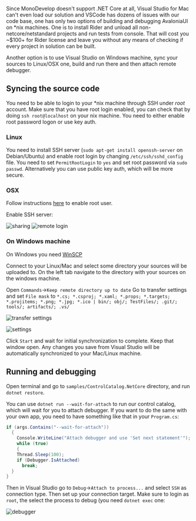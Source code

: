 Since MonoDevelop doesn't support .NET Core at all, Visual Studio for Mac can't even load our solution and VSCode has dozens of issues with our code base, one has only two options of building and debugging AvaloniaUI on *nix machines. One is to install Rider and unload all non-netcore/netstandard projects and run tests from console. That will cost you ~$100+ for Rider license and leave you without any means of checking if every project in solution can be built.

Another option is to use Visual Studio on Windows machine, sync your sources to Linux/OSX one, build and run there and then attach remote debugger. 

## Syncing the source code

You need to be able to login to your *nix machine through SSH under *root* account. Make sure that you have root login enabled, you can check that by doing `ssh root@localhost` on your nix machine. You need to either enable root password logon or use key auth. 



### Linux

You need to install SSH server (`sudo apt-get install openssh-server` on Debian/Ubuntu) and enable root login by changing `/etc/ssh/sshd_config` file. You need to set `PermitRootLogin` to `yes` and set root password via `sudo passwd`. Alternatively you can use public key auth, which will be more secure.

### OSX

Follow instructions [here](https://support.apple.com/en-us/HT204012) to enable root user.

Enable SSH server:

![sharing](https://i.imgur.com/NfpstPD.png)
![remote login](https://i.imgur.com/bK83oFC.png)


### On  Windows machine

On Windows you need [WinSCP](https://winscp.net/download/WinSCP-5.11.2-Setup.exe)

Connect to your Linux/Mac and select some directory your sources will be uploaded to.
On the left tab navigate to the directory with your sources on the windows machine.

Open `Commands`->`Keep remote directory up to date`
Go to transfer settings and set `File mask` to `*.cs; *.csproj; *.xaml; *.props; *.targets; *.projitems; *.png; *.jpg; *.ico | bin/; obj/; TestFiles/; .git/; tools/; artifacts/; .vs/`

![transfer settings](https://i.imgur.com/V14WyY0.png)

![settings](https://i.imgur.com/DoHhjSA.png)

Click `Start` and wait for initial synchronization to complete. Keep that window open. Any changes you save from Visual Studio will be automatically synchronized to your Mac/Linux machine.

## Running and debugging

Open terminal and go to `samples/ControlCatalog.NetCore` directory, and run `dotnet restore`.

You can use `dotnet run --wait-for-attach` to run our control catalog, which will wait for you to attach debugger. If you want to do the same with your own app, you need to have something like that in your `Program.cs`:

```csharp
if (args.Contains("--wait-for-attach"))
  {
    Console.WriteLine("Attach debugger and use 'Set next statement'");
    while (true)
    {
    Thread.Sleep(100);
    if (Debugger.IsAttached)
      break;
  }
}
```

Then in Visual Studio go to `Debug`->`Attach to process...` and select `SSH` as connection type. Then set up your connection target. Make sure to login as `root`, the select the process to debug (you need `dotnet exec` one:

![debugger](https://i.imgur.com/kTXYONd.png)